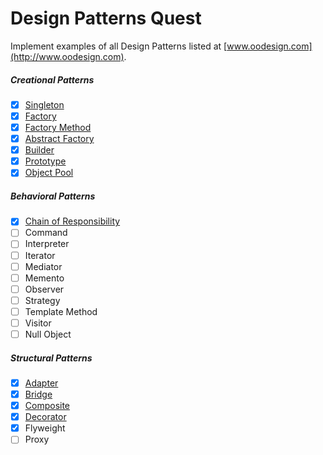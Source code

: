 Design Patterns Quest
=====================

Implement examples of all Design Patterns listed at [www.oodesign.com](http://www.oodesign.com). 

##### Creational Patterns

* [x] [Singleton](src/main/java/refactula/design/patterns/creational/singleton)
* [x] [Factory](src/main/java/refactula/design/patterns/creational/factory)
* [x] [Factory Method](src/main/java/refactula/design/patterns/creational/factory_method)
* [x] [Abstract Factory](src/main/java/refactula/design/patterns/creational/abstract_factory)
* [x] [Builder](src/main/java/refactula/design/patterns/creational/builder)
* [x] [Prototype](src/main/java/refactula/design/patterns/creational/prototype)
* [x] [Object Pool](src/main/java/refactula/design/patterns/creational/prototype)
    
##### Behavioral Patterns

* [x] [Chain of Responsibility](src/main/java/refactula/design/patterns/behavioral/chain_of_responsibility)
* [ ] Command
* [ ] Interpreter
* [ ] Iterator
* [ ] Mediator
* [ ] Memento
* [ ] Observer
* [ ] Strategy
* [ ] Template Method
* [ ] Visitor
* [ ] Null Object
    
##### Structural Patterns

* [x] [Adapter](src/main/java/refactula/design/patterns/structural/adapter)
* [x] [Bridge](src/main/java/refactula/design/patterns/structural/bridge)
* [x] [Composite](src/main/java/refactula/design/patterns/structural/composite)
* [x] [Decorator](src/main/java/refactula/design/patterns/structural/decorator)
* [x] Flyweight
* [ ] Proxy
